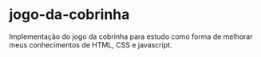 # jogo-da-cobrinha
Implementação do jogo da cobrinha para estudo como forma de melhorar meus conhecimentos de HTML, CSS e javascript.
